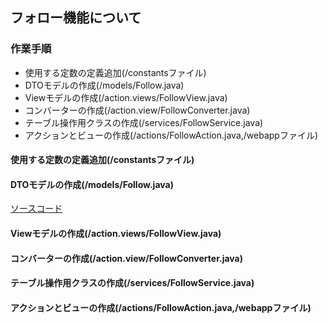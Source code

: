 ## フォロー機能について

### 作業手順
- 使用する定数の定義追加(/constantsファイル)
- DTOモデルの作成(/models/Follow.java)
- Viewモデルの作成(/action.views/FollowView.java)
- コンバーターの作成(/action.view/FollowConverter.java)
- テーブル操作用クラスの作成(/services/FollowService.java)
- アクションとビューの作成(/actions/FollowAction.java,/webappファイル)

#### 使用する定数の定義追加(/constantsファイル)

#### DTOモデルの作成(/models/Follow.java)
[ソースコード](https://github.com/mito-uni/daily_report_system/blob/main/src/main/java/models/Follow.java)


#### Viewモデルの作成(/action.views/FollowView.java)

#### コンバーターの作成(/action.view/FollowConverter.java)

#### テーブル操作用クラスの作成(/services/FollowService.java)

#### アクションとビューの作成(/actions/FollowAction.java,/webappファイル)